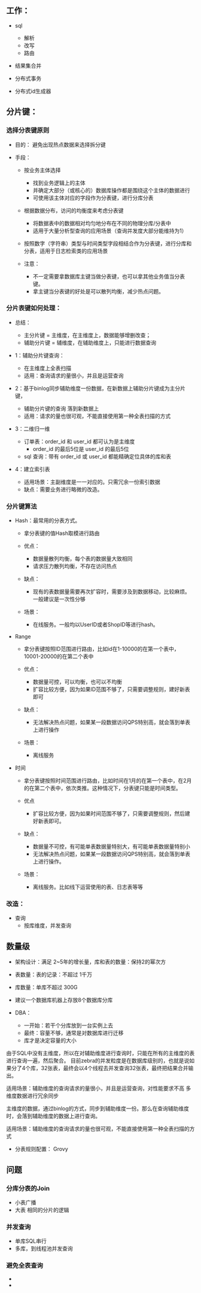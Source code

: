 
## 工作：
- sql
  - 解析
  - 改写
  - 路由

- 结果集合并
- 分布式事务
- 分布式id生成器


## 分片键：
### 选择分表键原则
- 目的： 避免出现热点数据来选择拆分键

- 手段：
  - 按业务主体选择
    - 找到业务逻辑上的主体
    - 并确定大部分（或核心的）数据库操作都是围绕这个主体的数据进行
    - 可使用该主体对应的字段作为分表键，进行分库分表

  - 根据数据分布，访问的均衡度来考虑分表键
    - 将数据表中的数据相对均匀地分布在不同的物理分库/分表中
    - 适用于大量分析型查询的应用场景（查询并发度大部分能维持为1）
  - 按照数字（字符串）类型与时间类型字段相结合作为分表键，进行分库和分表，适用于日志检索类的应用场景

  - 注意：
    - 不一定需要拿数据库主键当做分表键，也可以拿其他业务值当分表键。
    - 拿主键当分表键的好处是可以散列均衡，减少热点问题。

### 分片表键如何处理：
- 总结：
  - 主分片键 = 主维度，在主维度上，数据能够增删改查；
  - 辅助分片键 = 辅维度，在辅助维度上，只能进行数据查询

- 1：辅助分片键查询：
  - 在主维度上全表扫描
  - 适用：查询请求的量很小，并且是运营查询

- 2：基于binlog同步辅助维度一份数据，在新数据上辅助分片键成为主分片键，
  - 辅助分片键的查询 落到新数据上
  - 适用：请求的量也很可观，不能直接使用第一种全表扫描的方式

- 3：二维归一维
  - 订单表：order_id 和 user_id 都可认为是主维度
    - order_id 的最后5位是 user_id 的最后5位
  - sql 查询：带有 order_id 或 user_id 都能精确定位具体的库和表

- 4：建立索引表
  - 适用场景：主副维度是一一对应的。只需冗余一份索引数据
  - 缺点：需要业务进行略微的改造。

### 分片键算法
- Hash：最常用的分表方式。
  - 拿分表键的值Hash取模进行路由

  - 优点：
    - 数据量散列均衡，每个表的数据量大致相同
    - 请求压力散列均衡，不存在访问热点

  - 缺点：
    - 现有的表数据量需要再次扩容时，需要涉及到数据移动，比较麻烦。一般建议是一次性分够

  - 场景：
    - 在线服务。一般均以UserID或者ShopID等进行hash。

- Range
  - 拿分表键按照ID范围进行路由，比如id在1-10000的在第一个表中，10001-20000的在第二个表中

  - 优点：
    - 数据量可控，可以均衡，也可以不均衡
    - 扩容比较方便，因为如果ID范围不够了，只需要调整规则，建好新表即可

  - 缺点：
    - 无法解决热点问题，如果某一段数据访问QPS特别高，就会落到单表上进行操作

  - 场景：
    - 离线服务

- 时间
  - 拿分表键按照时间范围进行路由，比如时间在1月的在第一个表中，在2月的在第二个表中，依次类推。这种情况下，分表键只能是时间类型。

  - 优点
    - 扩容比较方便，因为如果时间范围不够了，只需要调整规则，然后建好新表即可。

  - 缺点：
    - 数据量不可控，有可能单表数据量特别大，有可能单表数据量特别小
    - 无法解决热点问题，如果某一段数据访问QPS特别高，就会落到单表上进行操作。

  - 场景：
    - 离线服务。比如线下运营使用的表、日志表等等


### 改造：
- 查询
  - 按库维度，并发查询

## 数量级
- 架构设计：满足 2~5年的增长量，库和表的数量：保持2的幂次方
- 表数量：表的记录：不超过 1千万
- 库数量：单库不超过 300G
- 建议一个数据库机器上存放8个数据库分库

- DBA：
  - 一开始：若干个分库放到一台实例上去
  - 最终：容量不够，通常是对数据库进行迁移
  - 库才是决定容量的大小





由于SQL中没有主维度，所以在对辅助维度进行查询时，只能在所有的主维度的表进行查询一遍，然后聚合。
目前zebra的并发粒度是在数据库级别的，也就是说如果分了4个库，32张表，最终会以4个线程去并发查询32张表，最终把结果合并输出。

适用场景：辅助维度的查询请求的量很小，并且是运营查询，对性能要求不高 多维度数据进行冗余同步

主维度的数据，通过binlog的方式，同步到辅助维度一份。那么在查询辅助维度时，会落到辅助维度的数据上进行查询。

适用场景：辅助维度的查询请求的量也很可观，不能直接使用第一种全表扫描的方式





- 分表规则配置： Grovy

<?xml version="1.0" encoding="UTF-8"?>
<router-rule>  
  <table-shard-rule table="tb">    
    <shard-dimension dbRule="#id#%4" dbIndexes="db[0-3]" tbRule="#id#.intdiv(4)%2" tbSuffix="alldb:[0,7]" isMaster="true">    
    </shard-dimension>  
  </table-shard-rule>
</router-rule>



## 问题
### 分库分表的Join
- 小表广播
- 大表 相同的分片的逻辑

### 并发查询
- 单库SQL串行
- 多库，到线程池并发查询

### 避免全表查询
-
-
